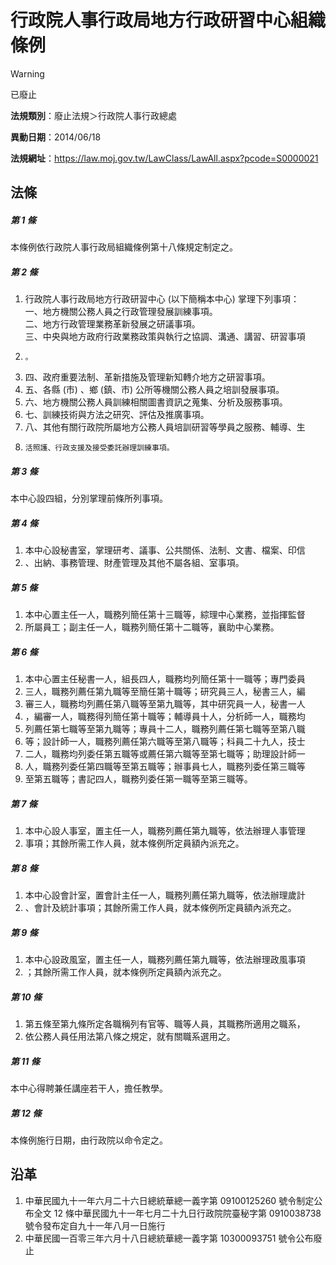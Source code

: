 # 行政院人事行政局地方行政研習中心組織條例


> [!WARNING]
> 已廢止


**法規類別**：廢止法規＞行政院人事行政總處

**異動日期**：2014/06/18  

**法規網址**：https://law.moj.gov.tw/LawClass/LawAll.aspx?pcode=S0000021



## 法條
##### 第 1 條
本條例依行政院人事行政局組織條例第十八條規定制定之。

##### 第 2 條
1. 行政院人事行政局地方行政研習中心 (以下簡稱本中心) 掌理下列事項：  
一、地方機關公務人員之行政管理發展訓練事項。  
二、地方行政管理業務革新發展之研議事項。  
三、中央與地方政府行政業務政策與執行之協調、溝通、講習、研習事項
1.     。
1. 四、政府重要法制、革新措施及管理新知轉介地方之研習事項。
1. 五、各縣 (市) 、鄉 (鎮、市) 公所等機關公務人員之培訓發展事項。
1. 六、地方機關公務人員訓練相關圖書資訊之蒐集、分析及服務事項。
1. 七、訓練技術與方法之研究、評估及推廣事項。
1. 八、其他有關行政院所屬地方公務人員培訓研習等學員之服務、輔導、生
1.     活照護、行政支援及接受委託辦理訓練事項。

##### 第 3 條
本中心設四組，分別掌理前條所列事項。

##### 第 4 條
1. 本中心設秘書室，掌理研考、議事、公共關係、法制、文書、檔案、印信
1. 、出納、事務管理、財產管理及其他不屬各組、室事項。

##### 第 5 條
1. 本中心置主任一人，職務列簡任第十三職等，綜理中心業務，並指揮監督
1. 所屬員工；副主任一人，職務列簡任第十二職等，襄助中心業務。

##### 第 6 條
1. 本中心置主任秘書一人，組長四人，職務均列簡任第十一職等；專門委員
1. 三人，職務列薦任第九職等至簡任第十職等；研究員三人，秘書三人，編
1. 審三人，職務均列薦任第八職等至第九職等，其中研究員一人，秘書一人
1. ，編審一人，職務得列簡任第十職等；輔導員十人，分析師一人，職務均
1. 列薦任第七職等至第九職等；專員十二人，職務列薦任第七職等至第八職
1. 等；設計師一人，職務列薦任第六職等至第八職等；科員二十九人，技士
1. 二人，職務均列委任第五職等或薦任第六職等至第七職等；助理設計師一
1. 人，職務列委任第四職等至第五職等；辦事員七人，職務列委任第三職等
1. 至第五職等；書記四人，職務列委任第一職等至第三職等。

##### 第 7 條
1. 本中心設人事室，置主任一人，職務列薦任第九職等，依法辦理人事管理
1. 事項；其餘所需工作人員，就本條例所定員額內派充之。

##### 第 8 條
1. 本中心設會計室，置會計主任一人，職務列薦任第九職等，依法辦理歲計
1. 、會計及統計事項；其餘所需工作人員，就本條例所定員額內派充之。

##### 第 9 條
1. 本中心設政風室，置主任一人，職務列薦任第九職等，依法辦理政風事項
1. ；其餘所需工作人員，就本條例所定員額內派充之。

##### 第 10 條
1. 第五條至第九條所定各職稱列有官等、職等人員，其職務所適用之職系，
1. 依公務人員任用法第八條之規定，就有關職系選用之。

##### 第 11 條
本中心得聘兼任講座若干人，擔任教學。

##### 第 12 條
本條例施行日期，由行政院以命令定之。

## 沿革
1. 中華民國九十一年六月二十六日總統華總一義字第 09100125260  號令制定公布全文 12 條中華民國九十一年七月二十九日行政院院臺秘字第 0910038738 號令發布定自九十一年八月一日施行
1. 中華民國一百零三年六月十八日總統華總一義字第 10300093751  號令公布廢止
